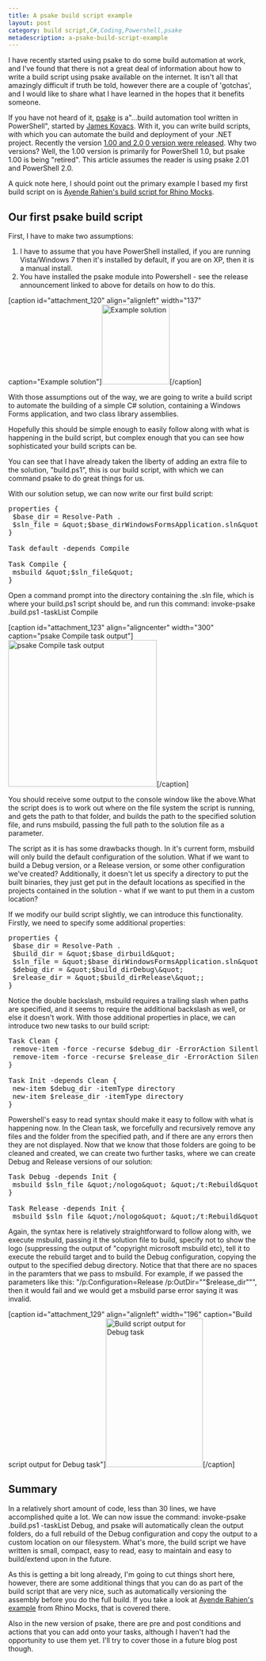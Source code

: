 ```yaml
---
title: A psake build script example
layout: post
category: build script,C#,Coding,Powershell,psake
metadescription: a-psake-build-script-example
---
```

I have recently started using psake to do some build automation at work, and I've found that there is not a great deal of information about how to write a build script using psake available on the internet. It isn't all that amazingly difficult if truth be told, however there are a couple of 'gotchas', and I would like to share what I have learned in the hopes that it benefits someone.

If you have not heard of it, <a title="psake project on Google Code" href="http://code.google.com/p/psake/" target="_blank">psake</a> is a"...build automation tool written in PowerShell", started by <a title="James Kovacs' blog" href="http://codebetter.com/blogs/james.kovacs/default.aspx" target="_blank">James Kovacs</a>. With it, you can write build scripts, with which you can automate the build and deployment of your .NET project. Recently the version <a title="psake 2.00 release annoucement" href="http://codebetter.com/blogs/james.kovacs/archive/2009/10/14/releasing-psake-v1-00-amp-psake-v2-00.aspx">1.00 and 2.0<strong> </strong>0 version were released</a>. Why two versions? Well, the 1.00 version is primarily for PowerShell 1.0, but psake 1.00 is being "retired". This article assumes the reader is using psake 2.01 and PowerShell 2.0.

A quick note here, I should point out the primary example I based my first build script on is <a title="Ayende Rahien Rhino Mocks build script" href="http://ayende.com/Blog/archive/2009/08/30/on-psake.aspx" target="_blank">Ayende Rahien's build script for Rhino Mocks</a>.
<h2>Our first psake build script</h2>
First, I have to make two assumptions:
<ol>
	<li>I have to assume that you have PowerShell installed, if you are running Vista/Windows 7 then it's installed by default, if you are on XP, then it is a manual install.</li>
	<li>You have installed the psake module into Powershell - see the release announcement linked to above for details on how to do this.</li>
</ol>
[caption id="attachment_120" align="alignleft" width="137" caption="Example solution"]<a href="http://temporalcohesion.co.uk/wp-content/uploads/2009/10/psake_example_solution.png"><img class="size-full wp-image-120    " title="psake_example_solution" src="http://temporalcohesion.co.uk/wp-content/uploads/2009/10/psake_example_solution.png" alt="Example solution" width="137" height="161" /></a>[/caption]

With those assumptions out of the way, we are going to write a build script to automate the building of a simple C# solution, containing a Windows Forms application, and two class library assemblies.

Hopefully this should be simple enough to easily follow along with what is happening in the build script, but complex enough that you can see how sophisticated your build scripts can be.

You can see that I have already taken the liberty of adding an extra file to the solution, "build.ps1", this is our build script, with which we can command psake to do great things for us.

With our solution setup, we can now write our first build script:

<pre class="lang:powershell decode:1 " >
properties {
 $base_dir = Resolve-Path .
 $sln_file = &amp;quot;$base_dirWindowsFormsApplication.sln&amp;quot;
}

Task default -depends Compile

Task Compile {
 msbuild &amp;quot;$sln_file&amp;quot;
}
</pre>

Open a command prompt into the directory containing the .sln file, which is where your build.ps1 script
should be, and run this command: invoke-psake .build.ps1 -taskList Compile

[caption id="attachment_123" align="aligncenter" width="300" caption="psake Compile task output"]<a href="http://temporalcohesion.co.uk/wp-content/uploads/2009/10/psake_Compile.png"><img class="size-medium wp-image-123" title="psake_Compile" src="http://temporalcohesion.co.uk/wp-content/uploads/2009/10/psake_Compile-300x296.png" alt="psake Compile task output" width="300" height="296" /></a>[/caption]

You should receive some output to the console window like the above.What the script does is to work out where on the file system the script is running, and gets the path to that folder, and builds the path to the specified solution file, and runs msbuild, passing the full path to the solution file as a parameter.

The script as it is has some drawbacks though. In it's current form, msbuild will only build the default configuration of the solution. What if we want to build a Debug version, or a Release version, or some other configuration we've created? Additionally, it doesn't let us specify a directory to put the built binaries, they just get put in the default locations as specified in the projects contained in the solution - what if we want to put them in a custom location?

If we modify our build script slightly, we can introduce this functionality. Firstly, we need to specify some additional properties:

<pre class="lang:powershell decode:1 " >
properties {
 $base_dir = Resolve-Path .
 $build_dir = &amp;quot;$base_dirbuild&amp;quot;
 $sln_file = &amp;quot;$base_dirWindowsFormsApplication.sln&amp;quot;
 $debug_dir = &amp;quot;$build_dirDebug\&amp;quot;
 $release_dir = &amp;quot;$build_dirRelease\&amp;quot;;
}
</pre>

Notice the double backslash, msbuild requires a trailing slash when paths are specified, and it seems to require the additional backslash as well, or else it doesn't work. With those additional properties in place, we can introduce two new tasks to our build script:

<pre class="lang:powershell decode:1 " >
Task Clean {
 remove-item -force -recurse $debug_dir -ErrorAction SilentlyContinue
 remove-item -force -recurse $release_dir -ErrorAction SilentlyContinue
}

Task Init -depends Clean {
 new-item $debug_dir -itemType directory
 new-item $release_dir -itemType directory
}
</pre>

Powershell's easy to read syntax should make it easy to follow with what is happening now. In the Clean task, we forcefully and recursively remove any files and the folder from the specified path, and if there are any errors then they are not displayed. Now that we know that those folders are going to be cleaned and created, we can create two further tasks, where we can create Debug and Release versions of our solution:

<pre class="lang:powershell decode:1 " >
Task Debug -depends Init {
 msbuild $sln_file &amp;quot;/nologo&amp;quot; &amp;quot;/t:Rebuild&amp;quot; &amp;quot;/p:Configuration=Debug&amp;quot; &amp;quot;/p:OutDir=&amp;quot;&amp;quot;$debug_dir&amp;quot;&amp;quot;&amp;quot;
}

Task Release -depends Init {
 msbuild $sln_file &amp;quot;/nologo&amp;quot; &amp;quot;/t:Rebuild&amp;quot; &amp;quot;/p:Configuration=Release&amp;quot; &amp;quot;/p:OutDir=&amp;quot;&amp;quot;$release_dir&amp;quot;&amp;quot;&amp;quot;
</pre>

Again, the syntax here is relatively straightforward to follow along with, we execute msbuild, passing it the solution file to build, specify not to show the logo (suppressing the output of "copyright microsoft msbuild etc), tell it to execute the rebuild target and to build the Debug configuration, copying the output to the specified debug directory. Notice that that there are no spaces in the paramters that we pass to msbuild. For example, if we passed the parameters like this: "/p:Configuration=Release /p:OutDir=""$release_dir""", then it would fail and we would get a msbuild parse error saying it was invalid.

[caption id="attachment_129" align="alignleft" width="196" caption="Build script output for Debug task"]<a href="http://temporalcohesion.co.uk/wp-content/uploads/2009/10/psake_example_debug.png"><img class="size-medium wp-image-129" title="psake_example_debug" src="http://temporalcohesion.co.uk/wp-content/uploads/2009/10/psake_example_debug-196x300.png" alt="Build script output for Debug task" width="196" height="300" /></a>[/caption]
<h2>Summary</h2>
In a relatively short amount of code, less than 30 lines, we have accomplished quite a lot. We can now issue the command: invoke-psake .build.ps1 -taskList Debug, and psake will automatically clean the output folders, do a full rebuild of the Debug configuration and copy the output to a custom location on our filesystem. What's more, the build script we have written is small, compact, easy to read, easy to maintain and easy to build/extend upon in the future.

As this is getting a bit long already, I'm going to cut things short here, however, there are some additional things that you can do as part of the build script that are very nice, such as automatically versioning the assembly before you do the full build. If you take a look at <a title="Ayende Rahien Rhino Mocks build script" href="http://ayende.com/Blog/archive/2009/08/30/on-psake.aspx" target="_blank">Ayende Rahien's example</a> from Rhino Mocks, that is covered there.

Also in the new version of psake, there are pre and post conditions and actions that you can add onto your tasks, although I haven't had the opportunity to use them yet. I'll try to cover those in a future blog post though.
